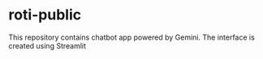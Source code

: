 # roti-public
This repository contains chatbot app powered by Gemini. The interface is created using Streamlit
